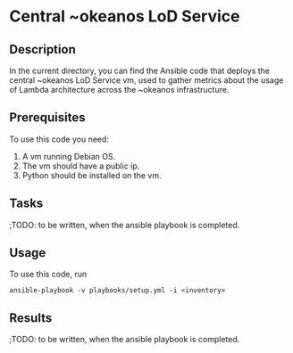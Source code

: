 # Central ~okeanos LoD Service

## Description
In the current directory, you can find the Ansible code that deploys the central ~okeanos LoD
Service vm, used to gather metrics about the usage of Lambda architecture across the ~okeanos
infrastructure.

## Prerequisites
To use this code you need:

1. A vm running Debian OS.
2. The vm should have a public ip.
3. Python should be installed on the vm.

## Tasks
;TODO: to be written, when the ansible playbook is completed.

## Usage
To use this code, run

`ansible-playbook -v playbooks/setup.yml -i <inventory>`

## Results

;TODO: to be written, when the ansible playbook is completed.